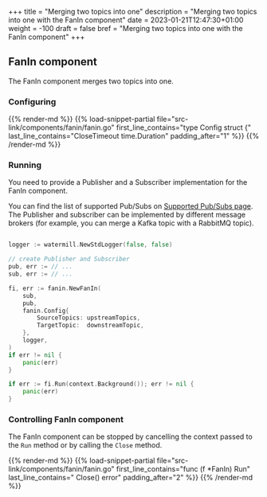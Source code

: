 +++
title = "Merging two topics into one"
description = "Merging two topics into one with the FanIn component"
date = 2023-01-21T12:47:30+01:00
weight = -100
draft = false
bref = "Merging two topics into one with the FanIn component"
+++

## FanIn component

The FanIn component merges two topics into one.

### Configuring

{{% render-md %}}
{{% load-snippet-partial file="src-link/components/fanin/fanin.go" first_line_contains="type Config struct {" last_line_contains="CloseTimeout time.Duration" padding_after="1" %}}
{{% /render-md %}}

### Running

You need to provide a Publisher and a Subscriber implementation for the FanIn component.

You can find the list of supported Pub/Subs on [Supported Pub/Subs page](/pubsubs/).
The Publisher and subscriber can be implemented by different message brokers (for example, you can merge a Kafka topic with a RabbitMQ topic).

```go

logger := watermill.NewStdLogger(false, false)

// create Publisher and Subscriber
pub, err := // ...
sub, err := // ...

fi, err := fanin.NewFanIn(
    sub,
    pub,
    fanin.Config{
        SourceTopics: upstreamTopics,
        TargetTopic:  downstreamTopic,
    },
    logger,
)
if err != nil {
    panic(err)
}

if err := fi.Run(context.Background()); err != nil {
    panic(err)
}
```

### Controlling FanIn component

The FanIn component can be stopped by cancelling the context passed to the `Run` method or by calling the `Close` method.

{{% render-md %}}
{{% load-snippet-partial file="src-link/components/fanin/fanin.go" first_line_contains="func (f *FanIn) Run" last_line_contains=" Close() error" padding_after="2" %}}
{{% /render-md %}}
